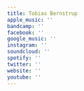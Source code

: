 ```yaml
---
title: Tobias Bernstrup
apple_music: ''
bandcamp: ''
facebook: ''
google_music: ''
instagram: ''
soundcloud: ''
spotify: ''
twitter: ''
website: ''
youtube: ''
---
```

